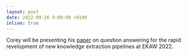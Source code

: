 ```yaml
---
layout: post
date: 2022-09-26 9:00:00 +0100
inline: true
---
```


Corey will be presenting his [paper](https://link.springer.com/chapter/10.1007/978-3-031-17105-5_4#chapter-info) on question answering for the rapid revelopment of new knowledge extraction pipelines at EKAW 2022. 